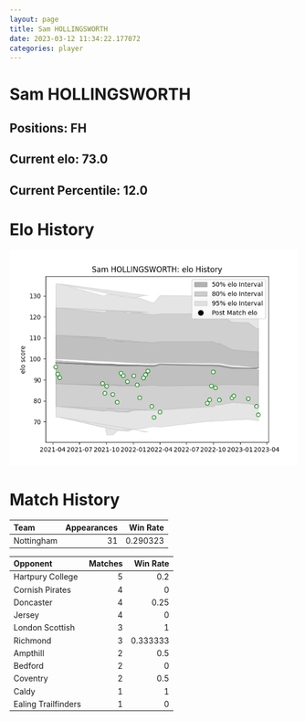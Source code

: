```yaml
---  
layout: page  
title: Sam HOLLINGSWORTH  
date: 2023-03-12 11:34:22.177072  
categories: player  
---
```

# Sam HOLLINGSWORTH

## Positions: FH

## Current elo: 73.0

## Current Percentile: 12.0

# Elo History


![elo history](history_SamHOLLINGSWORTH.png)
# Match History


| Team       |   Appearances |   Win Rate |
|:-----------|--------------:|-----------:|
| Nottingham |            31 |   0.290323 |

| Opponent            |   Matches |   Win Rate |
|:--------------------|----------:|-----------:|
| Hartpury College    |         5 |   0.2      |
| Cornish Pirates     |         4 |   0        |
| Doncaster           |         4 |   0.25     |
| Jersey              |         4 |   0        |
| London Scottish     |         3 |   1        |
| Richmond            |         3 |   0.333333 |
| Ampthill            |         2 |   0.5      |
| Bedford             |         2 |   0        |
| Coventry            |         2 |   0.5      |
| Caldy               |         1 |   1        |
| Ealing Trailfinders |         1 |   0        |
